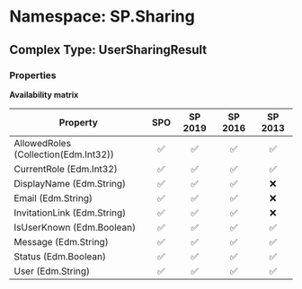 # Namespace: SP.Sharing

## Complex Type: UserSharingResult

### Properties

**Availability matrix**

Property | SPO | SP 2019 | SP 2016 | SP 2013
----------|:---:|:-------:|:-------:|:-------:
AllowedRoles (Collection(Edm.Int32)) | ✅ | ✅ | ✅ | ✅
CurrentRole (Edm.Int32) | ✅ | ✅ | ✅ | ✅
DisplayName (Edm.String) | ✅ | ✅ | ✅ | ❌
Email (Edm.String) | ✅ | ✅ | ✅ | ❌
InvitationLink (Edm.String) | ✅ | ✅ | ✅ | ❌
IsUserKnown (Edm.Boolean) | ✅ | ✅ | ✅ | ✅
Message (Edm.String) | ✅ | ✅ | ✅ | ✅
Status (Edm.Boolean) | ✅ | ✅ | ✅ | ✅
User (Edm.String) | ✅ | ✅ | ✅ | ✅